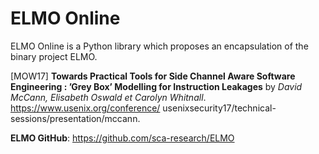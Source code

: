 # ELMO Online

ELMO Online is a Python library which proposes an encapsulation of the binary project ELMO.

[MOW17] **Towards Practical Tools for Side
Channel Aware Software Engineering : ’Grey Box’ Modelling for Instruction Leakages**
by _David McCann, Elisabeth Oswald et Carolyn Whitnall_.
https://www.usenix.org/conference/
usenixsecurity17/technical-sessions/presentation/mccann.

**ELMO GitHub**: https://github.com/sca-research/ELMO